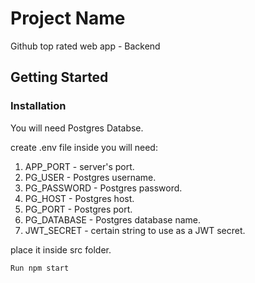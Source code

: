 # Project Name

Github top rated web app - Backend

## Getting Started

### Installation

You will need Postgres Databse.

create .env file inside you will need:

1. APP_PORT - server's port.
2. PG_USER - Postgres username.
3. PG_PASSWORD - Postgres password.
4. PG_HOST - Postgres host.
5. PG_PORT - Postgres port.
6. PG_DATABASE - Postgres database name.
7. JWT_SECRET - certain string to use as a JWT secret.

place it inside src folder.

    Run npm start
